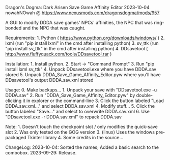 Dragon's Dogma: Dark Arisen Save Game Affinity Editor
2023-10-04
nowahNOwah @ https://www.nexusmods.com/dragonsdogma/mods/957

A GUI to modify DDDA save games' NPCs' affinities, the NPC that was ring-bonded and the NPC that was caught.

Requirements:
    1. Python ( https://www.python.org/downloads/windows/ )
    2. lxml (run "pip install lxml" in the cmd after installing python)
    3. sv_ttk (run "pip install sv_ttk" in the cmd after installing python)
    4. DDsavetool ( http://www.fluffyquack.com/tools/DDsavetool.rar )

Installation:
	1. Install python.
	2. Start -> "Command Prompt"
	3. Run "pip install lxml sv_ttk"
	4. Unpack DDsavetool.exe where you have DDDA.sav stored
	5. Unpack DDDA_Save_Game_Affinity_Editor.pyw where you'll have DDsavetool's output DDDA.sav.xml stored

Usage:
	0. Make backups...
	1. Unpack your save with "DDsavetool.exe -u DDDA.sav"
	2. Run "DDDA_Save_Game_Affinity_Editor.pyw" by double-clicking it in explorer or the command-line
	3. Click the button labeled "Load DDDA.sav.xml..." and select DDDA.sav.xml
	4. Modify stuff...
	5. Click the button labeled "Save..." and select to overwrite DDDA.sav.xml
	6. Use "DDsavetool.exe -r DDDA.sav.xml" to repack DDDA.sav

Note:
	1. Doesn't touch the checkpoint slot / only modifies the quick-save slot
	2. Was only tested on the GOG version
	3. (linux) Uses the windows pre-packaged Tkinter library
	4. Some credits in the source...

ChangeLog:
	2023-10-04: Sorted the names; Added a basic search to the combobox.
	2023-09-29: Release.
